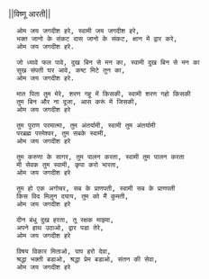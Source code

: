 ||विष्णू आरती||

      ओम जय जगदीश हरे, स्वामी जय जगदीश हरे,
      भक्त जानो के संकट दास जानो के संकट, क्षान में द्वार करे,
      ओम जय जगदीश हरे.

      जो ध्यावे फल पावे, दुख बिन से मन का, स्वामी दुख बिन से मन का
      सुख संपती घर आवे, कष्ट मिटे तुन का,
      ओम जय जगदीश हरे.

      मात पिता तुम मेरे, शरण गहू में किसकी, स्वामी शरण गहो किसकी
      तुम बिन और ना दूजा, आस करूं में जिसकी,
      ओम जय जगदीश हरे

      तुम पुराण परमात्मा, तुम अंतर्यामी, स्वामी तुम अंतर्यामी
      परब्रह्म परमेश्वर, तुम सबके स्वामी,
      ओम जय जगदीश हरे

      तुम करुणा के सागर, तुम पालन करता, स्वामी तुम पालन करता
      मी सेवक तुम स्वामी, कृपा करो भारता,
      ओम जय जगदीश हरे

      तुम हो एक अगोचर, सब के प्राणपती, स्वामी सब के प्राणपती
      किस विद मिलुन दयाय, तुम को मैं कुमती,
      ओम जय जगदीश हरे

      दीन बंधु दुख हरता, तू रक्षक माझ्या,
      अपने हाथ उठाओ, द्वार पडा तेरे,
      ओम जय जगदीश हरे

      विषय विकार मिताओ, पाप हरो देवा,
      श्रद्धा भक्ती बडाओ, श्रद्धा प्रेम बडाओ, संतन की सेवा,
      ओम जय जगदीश हरे